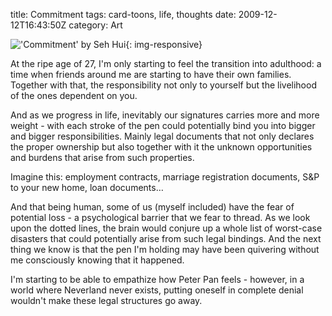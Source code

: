 title: Commitment
tags: card-toons, life, thoughts
date: 2009-12-12T16:43:50Z
category: Art

!['Commitment' by Seh Hui]({static}/images/2009/12/commitment-small.jpg){: img-responsive}

At the ripe age of 27, I'm only starting to feel the transition into adulthood: a time when friends around me are starting to have their own families. Together with that, the responsibility not only to yourself but the livelihood of the ones dependent on you.

And as we progress in life, inevitably our signatures carries more and more weight - with each stroke of the pen could potentially bind you into bigger and bigger responsibilities. Mainly legal documents that not only declares the proper ownership but also together with it the unknown opportunities and burdens that arise from such properties.

Imagine this: employment contracts, marriage registration documents, S&P to your new home, loan documents…

And that being human, some of us (myself included) have the fear of potential loss - a psychological barrier that we fear to thread. As we look upon the dotted lines, the brain would conjure up a whole list of worst-case disasters that could potentially arise from such legal bindings. And the next thing we know is that the pen I'm holding may have been quivering without me consciously knowing that it happened.

I'm starting to be able to empathize how Peter Pan feels - however, in a world where Neverland never exists, putting oneself in complete denial wouldn't make these legal structures go away.
